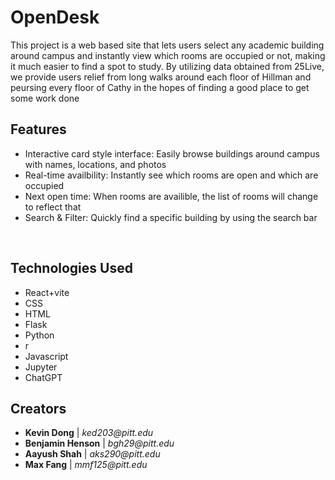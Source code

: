 # OpenDesk

This project is a web based site that lets users select any academic building around campus and instantly view which rooms are occupied or not, making it much easier to find a spot to study. By utilizing data obtained from 25Live, we provide users relief from long walks around each floor of Hillman and peursing every floor of Cathy in the hopes of finding a good place to get some work done <br>

## Features
<ul>
  <li>Interactive card style interface: Easily browse buildings around campus with names, locations, and photos</li>
  <li>Real-time availbility: Instantly see which rooms are open and which are occupied</li>
  <li>Next open time: When rooms are availible, the list of rooms will change to reflect that</li>
  <li>Search & Filter: Quickly find a specific building by using the search bar</li>
</ul> <br>

## Technologies Used
<ul>
  <li>React+vite</li>
  <li>CSS</li>
  <li>HTML</li>
  <li>Flask</li>
  <li>Python</li>
  <li>r</li>
  <li>Javascript</li>
  <li>Jupyter</li>
  <li>ChatGPT</li>
</ul>

## Creators
 <ul>
  <li> <b>Kevin Dong</b> | <i>ked203@pitt.edu</i> </li>
  <li> <b>Benjamin Henson</b> | <i>bgh29@pitt.edu</i> </li>
  <li> <b>Aayush Shah</b> | <i>aks290@pitt.edu</i> </li>
  <li> <b>Max Fang</b> | <i>mmf125@pitt.edu</i> </li>
</ul>
